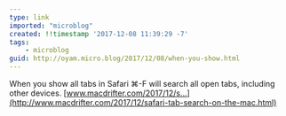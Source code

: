 ```yaml
---
type: link
imported: "microblog"
created: !!timestamp '2017-12-08 11:39:29 -7'
tags:
    - microblog
guid: http://oyam.micro.blog/2017/12/08/when-you-show.html
---
```

When you show all tabs in Safari ⌘-F will search all open tabs, including other devices. [www.macdrifter.com/2017/12/s...](http://www.macdrifter.com/2017/12/safari-tab-search-on-the-mac.html)

